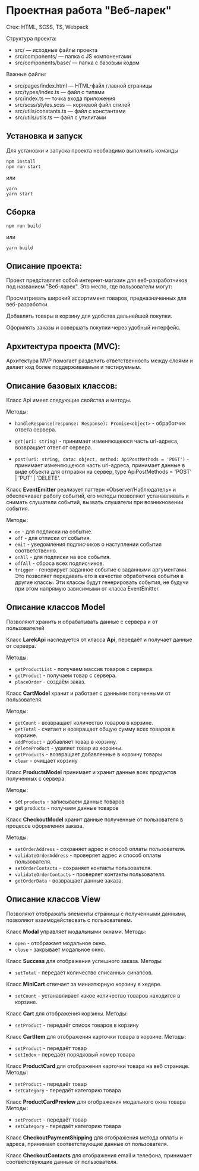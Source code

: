 # Проектная работа "Веб-ларек"

Стек: HTML, SCSS, TS, Webpack

Структура проекта:

- src/ — исходные файлы проекта
- src/components/ — папка с JS компонентами
- src/components/base/ — папка с базовым кодом

Важные файлы:

- src/pages/index.html — HTML-файл главной страницы
- src/types/index.ts — файл с типами
- src/index.ts — точка входа приложения
- src/scss/styles.scss — корневой файл стилей
- src/utils/constants.ts — файл с константами
- src/utils/utils.ts — файл с утилитами

## Установка и запуск

Для установки и запуска проекта необходимо выполнить команды

```
npm install
npm run start
```

или

```
yarn
yarn start
```

## Сборка

```
npm run build
```

или

```
yarn build
```

## Описание проекта:

Проект представляет собой интернет-магазин для веб-разработчиков под названием "Веб-ларек". Это место, где пользователи
могут:

Просматривать широкий ассортимент товаров, предназначенных для веб-разработки.

Добавлять товары в корзину для удобства дальнейшей покупки.

Оформлять заказы и совершать покупки через удобный интерфейс.

## Архитектура проекта (MVC):

Архитектура MVP помогает разделить ответственность между слоями и делает код более поддерживаемым и тестируемым.

## Описание базовых классов:

Класс Api имеет следующие свойства и методы.

Методы:

- `handleResponse(response: Response): Promise<object>` - обработчик ответа сервера.

- `get(uri: string)` - принимает изменяющеюся часть url-адреса, возвращает ответ от сервера.

- `post(uri: string, data: object, method: ApiPostMethods = 'POST')` - принимает изменяющеюся часть url-адреса,
  принимает данные в виде объекта для отправки на сервер, type ApiPostMethods = 'POST' | 'PUT' | 'DELETE'.

Класс **EventEmitter** реализует паттерн «Observer/Наблюдатель» и обеспечивает работу событий, его методы позволяют
устанавливать и снимать слушатели событий, вызвать слушатели при возникновении события.

Методы:

- `on` - для подписки на событие.
- `off` - для отписки от события.
- `emit` - уведомления подписчиков о наступлении события соответственно.
- `onAll` - для подписки на все события.
- `offAll` - сброса всех подписчиков.
- `trigger` - генерирует заданное событие с заданными аргументами. Это позволяет передавать его в качестве обработчика
  события в другие классы. Эти классы будут генерировать события, не будучи при этом напрямую зависимыми от класса
  EventEmitter.

## Описание классов Model

Позволяют хранить и обрабатывать данные с сервера и от пользователей

Класс **LarekApi** наследуется от класса **Api**, передаёт и получает данные от сервера.

Методы:

- `getProductList` - получаем массив товаров с сервера.
- `getProduct` - получаем товар с сервера.
- `placeOrder` - создаём заказ.

Класс **CartModel** хранит и работает с данными полученными от пользователя.

Методы:

- `getCount` - возвращает количество товаров в корзине.
- `getTotal` - считает и возвращает общую сумму всех товаров в корзине.
- `addProduct` - добавляет товар в корзину.
- `deleteProduct` - удаляет товар из корзины.
- `getProducts` - возвращает добавленные в корзину товары
- `clear` - очищает корзину

Класс **ProductsModel** принимает и хранит данные всех продуктов полученных с сервера.

Методы:

- set `products` - записываем данные товаров
- get `products` - получаем данные товаров

Класс **CheckoutModel** хранит данные полученные от пользователя в процессе оформления заказа.

Методы:

- `setOrderAddress` - сохраняет адрес и способ оплаты пользователя.
- `validateOrderAddress` - проверяет адрес и способ оплаты пользователя.
- `setOrderContacts` - сохраняет контакты пользователя.
- `validateOrderContacts` - проверяет контакты пользователя.
- `getOrderData` - возвращает данные заказа.

## Описание классов View

Позволяют отображать элементы страницы с полученными данными, позволяют взаимодействовать с пользователем.

Класс **Modal** управляет модальными окнами.
Методы:
- `open` - отображает модальное окно.
- `close` - закрывает модальное окно.

Класс **Success** для отображения успешного заказа.
Методы:
- `setTotal` - передаёт количество списанных синапсов.

Класс **MiniCart** отвечает за миниатюрную корзину в хедере.
- `setCount` - устанавливает какое количество товаров находится в корзине.

Класс **Cart** для отображения корзины.
Методы:
- `setProduct` - передаёт список товаров в корзину

Класс **CartItem** для отображения карточки товара в корзине.
Методы:
- `setProduct` - передаёт товар
- `setIndex` - передаёт порядковый номер товара

Класс **ProductCard** для отображения карточки товара на веб странице.
Методы:
- `setProduct` - передаёт товар
- `setCategory` - передаёт категорию товара

Класс **ProductCardPreview** для отображения модального окна товара
Методы:
- `setProduct` - передаёт товар
- `setCategory` - передаёт категорию товара

Класс **CheckoutPaymentShipping** для отображения метода оплаты и адреса, принимает соответствующие данные от пользователя.

Класс **CheckoutContacts** для отображения email и телефона, принимает соответствующие данные от пользователя.